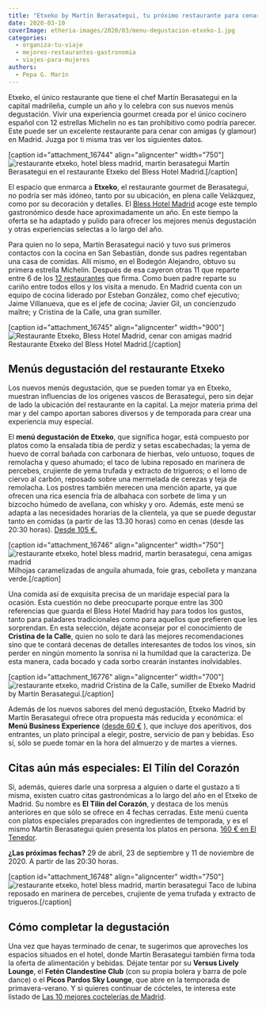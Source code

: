 ```yaml
---
title: "Etxeko by Martín Berasategui, tu próximo restaurante para cenar con amigas en Madrid"
date: 2020-03-10
coverImage: etheria-images/2020/03/menu-degustacion-etxeko-1.jpg
categories: 
  - organiza-tu-viaje
  - mejores-restaurantes-gastronomia
  - viajes-para-mujeres
authors: 
  - Pepa G. Marín
---
```


Etxeko, el único restaurante que tiene el chef Martín Berasategui en la capital 
madrileña, cumple un año y lo celebra con sus nuevos menús degustación. Vivir una 
experiencia gourmet creada por el único cocinero español con 12 estrellas Michelin no es 
tan prohibitivo como podría parecer. Este puede ser un excelente restaurante para cenar 
con amigas (y glamour) en Madrid. Juzga por ti misma tras ver los siguientes datos. 

\[caption id="attachment\_16744" align="aligncenter" width="750"\]![restaurante etxeko, hotel bless madrid, martin berasategui](etheria-images/2020/03/Etxeko-Madrid-3.jpg "Martín Berasategui en restaurante Etxeko del Bless Hotel Madrid.") Martín Berasategui en el restaurante Etxeko del Bless Hotel Madrid.\[/caption\]

El espacio que enmarca a **Etxeko**, el restaurante gourmet de Berasategui, no podría ser más idóneo, tanto por su ubicación, en plena calle Velázquez, como por su decoración y detalles. El [Bless Hotel Madrid](https://www.blesscollectionhotels.com/es/madrid/bless-hotel-madrid) acoge este templo gastronómico desde hace aproximadamente un año. En este tiempo la oferta se ha adaptado y pulido para ofrecer los mejores menús degustación y otras experiencias selectas a lo largo del año.

Para quien no lo sepa, Martín Berasategui nació y tuvo sus primeros contactos con la cocina en San Sebastián, donde sus padres regentaban una casa de comidas. Allí mismo, en el Bodegón Alejandro, obtuvo su primera estrella Michelin. Después de esa cayeron otras 11 que reparte entre 6 de los [12 restaurantes](https://www.martinberasategui.com/es/otros-restaurantes) que firma. Como buen padre reparte su cariño entre todos ellos y los visita a menudo. En Madrid cuenta con un equipo de cocina liderado por Esteban González, como chef ejecutivo; Jaime Villanueva, que es el jefe de cocina; Javier Gil, un concienzudo maître; y Cristina de la Calle, una gran sumiller.

\[caption id="attachment\_16745" align="aligncenter" width="900"\]![Restaurante Etxeko, Bless Hotel Madrid, cenar con amigas madrid](etheria-images/2020/03/Etxeko-Madrid.jpg "Restaurante Etxeko del Bless Hotel Madrid.") Restaurante Etxeko del Bless Hotel Madrid.\[/caption\]

## Menús degustación del restaurante Etxeko

Los nuevos menús degustación, que se pueden tomar ya en Etxeko, muestran influencias de los orígenes vascos de Berasategui, pero sin dejar de lado la ubicación del restaurante en la capital. La mejor materia prima del mar y del campo aportan sabores diversos y de temporada para crear una experiencia muy especial.

El **menú degustación de Etxeko**, que significa hogar, está compuesto por platos como la ensalada tibia de perdiz y setas escabechadas; la yema de huevo de corral bañada con carbonara de hierbas, velo untuoso, toques de remolacha y queso ahumado; el taco de lubina reposado en marinera de percebes, crujiente de yema trufada y extracto de trigueros; o el lomo de ciervo al carbón, reposado sobre una mermelada de cerezas y teja de remolacha. Los postres también merecen una mención aparte, ya que ofrecen una rica esencia fría de albahaca con sorbete de lima y un bizcocho húmedo de avellana, con whisky y oro. Además, este menú se adapta a las necesidades horarias de la clientela, ya que se puede degustar tanto en comidas (a partir de las 13.30 horas) como en cenas (desde las 20:30 horas). [Desde 105 €.](http://tidd.ly/16e485a5)

\[caption id="attachment\_16746" align="aligncenter" width="750"\]![restaurante etxeko, hotel bless madrid, martin berasategui, cena amigas madrid](etheria-images/2020/03/menu-degustacion-etxeko-1.jpg "Milhojas caramelizado de anguila ahumada, foie gras, cebolleta y Manzana verde.") Milhojas caramelizadas de anguila ahumada, foie gras, cebolleta y manzana verde.\[/caption\]

Una comida así de exquisita precisa de un maridaje especial para la ocasión. Esta cuestión no debe preocuparte porque entre las 300 referencias que guarda el Bless Hotel Madrid hay para todos los gustos, tanto para paladares tradicionales como para aquellos que prefieren que les sorprendan. En esta selección, déjate aconsejar por el conocimiento de **Cristina de la Calle**, quien no solo te dará las mejores recomendaciones sino que te contará decenas de detalles interesantes de todos los vinos, sin perder en ningún momento la sonrisa ni la humildad que la caracteriza. De esta manera, cada bocado y cada sorbo crearán instantes inolvidables.

\[caption id="attachment\_16776" align="aligncenter" width="700"\]![restaurante etxeko, madrid](etheria-images/2020/03/cristina-calle-sumiller-etxeko.jpg "Cristina de la Calle, sumiller de Etxeko Madrid by Martín Berasategui.") Cristina de la Calle, sumiller de Etxeko Madrid by Martín Berasategui.\[/caption\]

Además de los nuevos sabores del menú degustación, Etxeko Madrid by Martín Berasategui ofrece otra propuesta más reducida y económica: el **Menú Business Experience** ([desde 60 €](http://tidd.ly/16e485a5) ), que incluye dos aperitivos, dos entrantes, un plato principal a elegir, postre, servicio de pan y bebidas. Eso sí, sólo se puede tomar en la hora del almuerzo y de martes a viernes.

## Citas aún más especiales: El Tilín del Corazón

Si, además, quieres darle una sorpresa a alguien o darte el gustazo a ti misma, existen cuatro citas gastronómicas a lo largo del año en el Etxeko de Madrid. Su nombre es **El Tilín del Corazón**, y destaca de los menús anteriores en que sólo se ofrece en 4 fechas cerradas. Este menú cuenta con platos especiales preparados con ingredientes de temporada, y es el mismo Martín Berasategui quien presenta los platos en persona. [160 € en El Tenedor](http://tidd.ly/16e485a5).

**¿Las próximas fechas?** 29 de abril, 23 de septiembre y 11 de noviembre de 2020. A partir de las 20:30 horas.

\[caption id="attachment\_16748" align="aligncenter" width="750"\]![restaurante etxeko, hotel bless madrid, martin berasategui](etheria-images/2020/03/menu-degustacion-etxeko-3.jpg "Taco de lubina reposado en marinera de percebes, crujiente de yema trufada y extracto de trigueros.") Taco de lubina reposado en marinera de percebes, crujiente de yema trufada y extracto de trigueros.\[/caption\]

## Cómo completar la degustación

Una vez que hayas terminado de cenar, te sugerimos que aproveches los espacios situados en el hotel, donde Martín Berasategui también firma toda la oferta de alimentación y bebidas. Déjate tentar por su **Versus Lively Lounge**, el **Fetén Clandestine Club** (con su propia bolera y barra de pole dance) o el **Picos Pardos Sky Lounge**, que abre en la temporada de primavera-verano. Y si quieres continuar de cócteles, te interesa este listado de [Las 10 mejores coctelerías de Madrid](https://etheriamagazine.com/2019/10/22/10-mejores-coctelerias-de-madrid-salir-con-amigas/).
